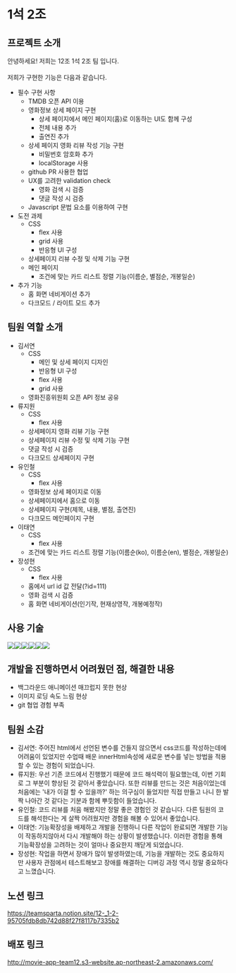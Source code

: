 # 1석 2조

## 프로젝트 소개

안녕하세요! 저희는 12조 1석 2조 팀 입니다.<br><br> 저희가 구현한 기능은 다음과 같습니다.<br>

-   필수 구현 사항
    -   TMDB 오픈 API 이용
    -   영화정보 상세 페이지 구현
        -   상세 페이지에서 메인 페이지(홈)로 이동하는 UI도 함께 구성
        -   전체 내용 추가
        -   출연진 추가
    -   상세 페이지 영화 리뷰 작성 기능 구현
        -   비밀번호 암호화 추가
        -   localStorage 사용
    -   github PR 사용한 협업
    -   UX를 고려한 validation check
        -   영화 검색 시 검증
        -   댓글 작성 시 검증
    -   Javascript 문법 요소를 이용하여 구현
-   도전 과제
    -   CSS
        -   flex 사용
        -   grid 사용
        -   반응형 UI 구성
    -   상세페이지 리뷰 수정 및 삭제 기능 구현
    -   메인 페이지
        -   조건에 맞는 카드 리스트 정렬 기능(이름순, 별점순, 개봉일순)
-   추가 기능
    -   홈 화면 네비게이션 추가
    -   다크모드 / 라이트 모드 추가

## 팀원 역할 소개

-   김서연
    -   CSS
        -   메인 및 상세 페이지 디자인
        -   반응형 UI 구성
        -   flex 사용
        -   grid 사용
    -   영화진흥위원회 오픈 API 정보 공유
-   류지원
    -   CSS
        -   flex 사용
    -   상세페이지 영화 리뷰 기능 구현
    -   상세페이지 리뷰 수정 및 삭제 기능 구현
    -   댓글 작성 시 검증
    -   다크모드 상세페이지 구현
-   유인철
    -   CSS
        -   flex 사용
    -   영화정보 상세 페이지로 이동
    -   상세페이지에서 홈으로 이동
    -   상세페이지 구현(제목, 내용, 별점, 출연진)
    -   다크모드 메인페이지 구현
-   이태연
    -   CSS
        -   flex 사용
    -   조건에 맞는 카드 리스트 정렬 기능(이름순(ko), 이름순(en), 별점순, 개봉일순)
-   장성현
    -   CSS
        -   flex 사용
    -   홈에서 url id 값 전달(?id=111)
    -   영화 검색 시 검증
    -   홈 화면 네비게이션(인기작, 현재상영작, 개봉예정작)

## 사용 기술

<div style="display: flex">
    <img src="https://img.shields.io/badge/HTML5-E34F26?style=for-the-badge&logo=html5&logoColor=white">
    <img src="https://img.shields.io/badge/JavaScript-F7DF1E?style=for-the-badge&logo=JavaScript&logoColor=white">
    <img src="https://img.shields.io/badge/CSS-239120?&style=for-the-badge&logo=css3&logoColor=white">
    <img src="https://img.shields.io/badge/Visual_Studio_Code-0078D4?style=for-the-badge&logo=visual%20studio%20code&logoColor=white">
    <img src="https://img.shields.io/badge/Windows-0078D6?style=for-the-badge&logo=windows&logoColor=white">
    <img src="https://img.shields.io/badge/mac%20os-000000?style=for-the-badge&logo=apple&logoColor=white">
</div>

## 개발을 진행하면서 어려웠던 점, 해결한 내용

-   백그라운드 애니메이션 매끄럽지 못한 현상
-   이미지 로딩 속도 느림 현상
-   git 협업 경험 부족

## 팀원 소감

-   김서연: 주어진 html에서 선언된 변수를 건들지 않으면서 css코드를 작성하는데에 어려움이 있었지만 수업때 배운 innerHtml속성에 새로운 변수를 넣는 방법을 적용할 수 있는 경험이 되었습니다.
-   류지원: 우선 기존 코드에서 진행했기 때문에 코드 해석력이 필요했는데, 이번 기회로 그 부분이 향상된 것 같아서 좋았습니다. 또한 리뷰를 만드는 것은 처음이었는데 처음에는 '내가 이걸 할 수 있을까?' 하는 의구심이 들었지만 직접 만들고 나니 한 발짝 나아간 것 같다는 기분과 함께 뿌듯함이 들었습니다.
-   유인철: 코드 리뷰를 처음 해봤지만 정말 좋은 경험인 것 같습니다. 다른 팀원의 코드를 해석한다는 게 살짝 어려웠지만 경험을 해볼 수 있어서 좋았습니다.
-   이태연: 기능확장성을 배제하고 개발을 진행하니 다른 작업이 완료되면 개발한 기능이 작동하지않아서 다시 개발해야 하는 상황이 발생했습니다. 이러한 경험을 통해 기능확장성을 고려하는 것이 얼마나 중요한지 깨닫게 되었습니다.
-   장성현: 작업을 하면서 장애가 많이 발생하였는데, 기능을 개발하는 것도 중요하지만 사용자 관점에서 테스트해보고 장애를 해결하는 디버깅 과정 역시 정말 중요하다고 느꼈습니다.

 ## 노션 링크

https://teamsparta.notion.site/12-_1-2-95705fdb8db742d88f27f8117b7335b2

 ## 배포 링크

 http://movie-app-team12.s3-website.ap-northeast-2.amazonaws.com/